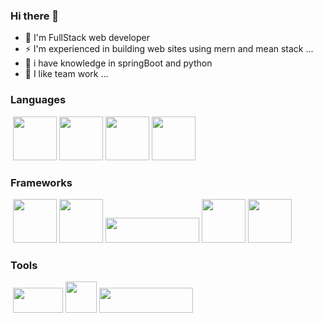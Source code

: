 ### Hi there 👋

- 🔭 I'm FullStack web developer
- ⚡ I'm experienced in building web sites using mern and mean stack ...
- 🤔 i have knowledge in springBoot and python
- 👯 I like team work ...

### Languages

 <img src="https://raw.githubusercontent.com/yurijserrano/Github-Profile-Readme-Logos/f994c418a134b58c4aec11152f6a4a33fa89da26/others/html.svg" width="70" height="70">
<img src="https://raw.githubusercontent.com/yurijserrano/Github-Profile-Readme-Logos/f994c418a134b58c4aec11152f6a4a33fa89da26/others/css.svg" width="70" height="70">
<img src="https://raw.githubusercontent.com/yurijserrano/Github-Profile-Readme-Logos/f994c418a134b58c4aec11152f6a4a33fa89da26/programming%20languages/javascript.svg" width="70" height="70">
<img src="https://raw.githubusercontent.com/yurijserrano/Github-Profile-Readme-Logos/f994c418a134b58c4aec11152f6a4a33fa89da26/programming%20languages/java.svg" width="70" height="70">
### Frameworks
 <img src="https://raw.githubusercontent.com/yurijserrano/Github-Profile-Readme-Logos/f994c418a134b58c4aec11152f6a4a33fa89da26/frameworks/react.svg" width="70" height="70">
<img src="https://raw.githubusercontent.com/yurijserrano/Github-Profile-Readme-Logos/f994c418a134b58c4aec11152f6a4a33fa89da26/frameworks/nodejs.svg" width="70" height="70">
<img src="https://upload.wikimedia.org/wikipedia/commons/6/64/Expressjs.png" width="150" height="40">
<img src="https://upload.wikimedia.org/wikipedia/commons/thumb/b/b2/Bootstrap_logo.svg/512px-Bootstrap_logo.svg.png" width="70" height="70">
<img src="https://upload.wikimedia.org/wikipedia/commons/thumb/d/d5/Tailwind_CSS_Logo.svg/2048px-Tailwind_CSS_Logo.svg.png" width="70" height="70">

### Tools
 <img src="https://upload.wikimedia.org/wikipedia/commons/thumb/e/e0/Git-logo.svg/1024px-Git-logo.svg.png" width="80" height="40">
<img src="https://raw.githubusercontent.com/yurijserrano/Github-Profile-Readme-Logos/f994c418a134b58c4aec11152f6a4a33fa89da26/cloud/github.svg" width="50" height="50">
<img src="https://upload.wikimedia.org/wikipedia/commons/thumb/9/93/MongoDB_Logo.svg/2560px-MongoDB_Logo.svg.png" width="150" height="40">

